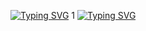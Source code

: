 [![Typing SVG](https://readme-typing-svg.herokuapp.com?font=Fira+Code&size=30&pause=1000&color=00F726&multiline=true&width=442&height=100&lines=Hi+there%2C+i'm;Kostya)](https://git.io/typing-svg)
1
[![Typing SVG](https://readme-typing-svg.herokuapp.com?font=Fira+Code&size=30&pause=1000&color=00F726&multiline=true&width=442&height=100&lines=Hi+there%2C+i'm;Kostya)](https://git.io/typing-svg)

<!--
**1KONSTANT1/1KONSTANT1** is a ✨ _special_ ✨ repository because its `README.md` (this file) appears on your GitHub profile.

Here are some ideas to get you started:

- 🔭 I’m currently working on ...
- 🌱 I’m currently learning ...
- 👯 I’m looking to collaborate on ...
- 🤔 I’m looking for help with ...
- 💬 Ask me about ...
- 📫 How to reach me: ...
- 😄 Pronouns: ...
- ⚡ Fun fact: ...
-->
